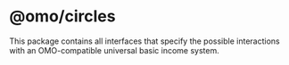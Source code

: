 # @omo/circles
This package contains all interfaces that specify the possible interactions with an OMO-compatible universal basic income system.
